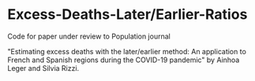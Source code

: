 # Excess-Deaths-Later/Earlier-Ratios

Code for paper under review to Population journal

"Estimating excess deaths with the later/earlier method: An application to French and Spanish regions during the COVID-19 pandemic" by Ainhoa Leger and Silvia Rizzi.
